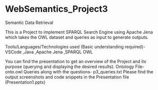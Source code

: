 # WebSemantics_Project3
 Semantic Data Retrieval
 
This is a Project to implement SPARQL Search Engine using Apache Jena which takes the OWL dataset and queries as input to generate outputs.

Tools/Languages/Technologies used (Basic understanding required)-
VSCode
,Java
,Apache Jena
,SPARQL
OWL

You can find the presentation to get an overview of the Project and its purpose (querying and displaying the desired results).
Ontology File- onto.owl
Queries along with the questions- p3_queries.txt
Please find the output screenshots and code snippets in the Presentation file (Presentation1.pptx)

